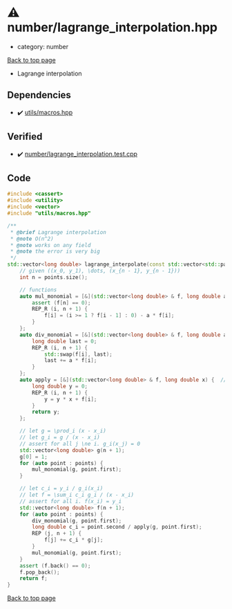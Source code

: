 <!-- mathjax config similar to math.stackexchange -->
<script type="text/javascript" async
  src="https://cdnjs.cloudflare.com/ajax/libs/mathjax/2.7.5/MathJax.js?config=TeX-MML-AM_CHTML">
</script>
<script type="text/x-mathjax-config">
  MathJax.Hub.Config({
    TeX: { equationNumbers: { autoNumber: "AMS" }},
    tex2jax: {
      inlineMath: [ ['$','$'] ],
      processEscapes: true
    },
    "HTML-CSS": { matchFontHeight: false },
    displayAlign: "left",
    displayIndent: "2em"
  });
</script>

<script type="text/javascript" src="https://cdnjs.cloudflare.com/ajax/libs/jquery/3.4.1/jquery.min.js"></script>
<script src="https://cdn.jsdelivr.net/npm/jquery-balloon-js@1.1.2/jquery.balloon.min.js" integrity="sha256-ZEYs9VrgAeNuPvs15E39OsyOJaIkXEEt10fzxJ20+2I=" crossorigin="anonymous"></script>
<script type="text/javascript" src="../../assets/js/copy-button.js"></script>
<link rel="stylesheet" href="../../assets/css/copy-button.css" />


# :warning: number/lagrange_interpolation.hpp
* category: number


[Back to top page](../../index.html)

* Lagrange interpolation


## Dependencies
* :heavy_check_mark: [utils/macros.hpp](../utils/macros.hpp.html)


## Verified
* :heavy_check_mark: [number/lagrange_interpolation.test.cpp](../../verify/number/lagrange_interpolation.test.cpp.html)


## Code
```cpp
#include <cassert>
#include <utility>
#include <vector>
#include "utils/macros.hpp"

/**
 * @brief Lagrange interpolation
 * @note O(n^2)
 * @note works on any field
 * @note the error is very big
 */
std::vector<long double> lagrange_interpolate(const std::vector<std::pair<long double, long double> > & points) {
    // given ((x_0, y_1), \dots, (x_{n - 1}, y_{n - 1}))
    int n = points.size();

    // functions
    auto mul_monomial = [&](std::vector<long double> & f, long double a) {  // f \gets f \cdot (x - a)
        assert (f[n] == 0);
        REP_R (i, n + 1) {
            f[i] = (i >= 1 ? f[i - 1] : 0) - a * f[i];
        }
    };
    auto div_monomial = [&](std::vector<long double> & f, long double a) {  // f \gets f / (x - a)
        long double last = 0;
        REP_R (i, n + 1) {
            std::swap(f[i], last);
            last += a * f[i];
        }
    };
    auto apply = [&](std::vector<long double> & f, long double x) {  // f(x)
        long double y = 0;
        REP_R (i, n + 1) {
            y = y * x + f[i];
        }
        return y;
    };

    // let g = \prod_i (x - x_i)
    // let g_i = g / (x - x_i)
    // assert for all j \ne i. g_i(x_j) = 0
    std::vector<long double> g(n + 1);
    g[0] = 1;
    for (auto point : points) {
        mul_monomial(g, point.first);
    }

    // let c_i = y_i / g_i(x_i)
    // let f = \sum_i c_i g_i / (x - x_i)
    // assert for all i. f(x_i) = y_i
    std::vector<long double> f(n + 1);
    for (auto point : points) {
        div_monomial(g, point.first);
        long double c_i = point.second / apply(g, point.first);
        REP (j, n + 1) {
            f[j] += c_i * g[j];
        }
        mul_monomial(g, point.first);
    }
    assert (f.back() == 0);
    f.pop_back();
    return f;
}

```

[Back to top page](../../index.html)

